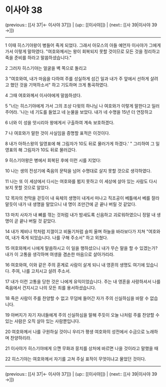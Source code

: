 # 이사야 38

(previous:: [[사 37|← 이사야 37]]) | (up:: [[이사야]]) | (next:: [[사 39|이사야 39 →]])

***




1 
이때 히스기야왕이 병들어 죽게 되었다. 그래서 아모스의 아들 예언자 이사야가 그에게 가서 이렇게 말하였다. "여호와께서는 왕이 회복되지 못할 것이므로 모든 것을 정리하고 죽을 준비를 하라고 말씀하셨습니다." 



2 
그러자 히스기야는 얼굴을 벽 쪽으로 돌리고 



3 
"여호와여, 내가 마음을 다하여 주를 성실하게 섬긴 일과 내가 주 앞에서 선하게 살려고 했던 것을 기억하소서" 하고 기도하며 크게 통곡하였다. 



4 
그때 여호와께서 이사야에게 말씀하셨다. 



5 
"너는 히스기야에게 가서 그의 조상 다윗의 하나님 나 여호와가 이렇게 말한다고 일러 주어라. '나는 네 기도를 들었고 네 눈물을 보았다. 내가 네 수명을 15년 더 연장하고 



6 
너와 이 성을 앗시리아 왕에게서 구출하여 계속 보호하겠다. 



7 
나 여호와가 말한 것이 사실임을 증명할 표적은 이것이다. 



8 
내가 아하스왕의 일영표에 해 그림자가 10도 뒤로 물러가게 하겠다.' " 그리하여 그 일영표의 해 그림자가 10도 뒤로 물러갔다. 



9 
히스기야왕은 병에서 회복된 후에 이런 시를 지었다: 



10 
나는 생의 전성기에 죽음의 문턱을 넘어 수명대로 살지 못할 것으로 생각하였다. 



11 
나는 또 이 세상에서 다시는 여호와를 뵙지 못하고 이 세상에 살아 있는 사람도 다시 보지 못할 것으로 알았다. 



12 
목자의 천막을 걷듯이 내 육체의 생명이 내게서 떠나고 직조공이 베틀에서 베를 잘라 말듯이 내가 내 생명을 말았으니 내 명이 조만간에 곧 끝나 버릴 것 같았다. 



13 
마치 사자가 내 뼈를 꺾는 것처럼 내가 밤새도록 신음하고 괴로워하였으니 정말 내 생명이 곧 끝나 버릴 것 같았다. 



14 
내가 제비나 학처럼 지껄이고 비둘기처럼 슬피 울며 하늘을 바라보다가 지쳐 "여호와여, 내가 죽게 되었습니다. 나를 구해 주소서" 하고 외쳤다. 



15 
여호와께서 나에게 말씀하시고 이 일을 행하셨으니 내가 무슨 말을 할 수 있겠는가? 내가 이 고통을 생각하며 여생을 겸손한 마음으로 살아가리라. 



16 
여호와여, 이와 같은 주의 훈계로 사람이 살게 되니 내 영혼의 생명도 여기에 있습니다. 주여, 나를 고치시고 살려 주소서. 



17 
내가 이런 고통을 당한 것은 나에게 유익이었습니다. 주는 내 영혼을 사랑하셔서 나를 죽음에서 건지시고 나의 모든 죄를 용서하셨습니다. 



18 
죽은 사람이 주를 찬양할 수 없고 무덤에 들어간 자가 주의 신실하심을 바랄 수 없습니다. 



19 
아버지가 자기 자녀들에게 주의 신실하심을 말해 주듯이 오늘 나처럼 주를 찬양할 수 있는 사람은 오직 살아 있는 사람뿐입니다. 



20 
여호와께서 나를 구원하실 것이니 우리가 평생 여호와의 성전에서 수금으로 노래하며 찬양하리라. 



21 
이사야가 히스기야에게 으깬 무화과 뭉치를 상처에 바르면 나을 것이라고 말했을 때 



22 
히스기야는 여호와께서 자기를 고쳐 주실 표적이 무엇이냐고 물었던 것이다.

***

(previous:: [[사 37|← 이사야 37]]) | (up:: [[이사야]]) | (next:: [[사 39|이사야 39 →]])
